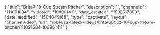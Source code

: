 {
    "title": "Brita&reg; 10-Cup Stream Pitcher",
    "description": "",
    "channelid": "111091684",
    "videoid": "109961411",
    "date_created": "1502517353",
    "date_modified": "1504049168",
    "type": "captivate",
    "layout": "channelVideo",
    "url": "\/bbbusa-latest-videos\/brita\u00c2-10-cup-stream-pitcher\/111091684-109961411"
}